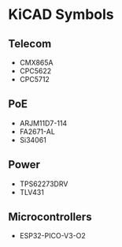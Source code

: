 # KiCAD Symbols

## Telecom

- CMX865A
- CPC5622
- CPC5712

## PoE

- ARJM11D7-114
- FA2671-AL
- Si34061

## Power

- TPS62273DRV
- TLV431

## Microcontrollers

- ESP32-PICO-V3-O2
